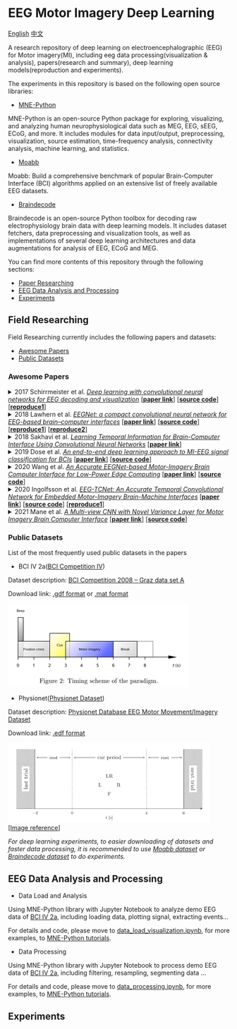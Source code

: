 # EEG Motor Imagery Deep Learning

[English](README.md) [中文](README.zh_CN.md)

A research repository of deep learning on electroencephalographic (EEG) for Motor imagery(MI), including eeg data
processing(visualization & analysis), papers(research and summary), deep learning models(reproduction and experiments).

The experiments in this repository is based on the following open source libraries:

- [MNE-Python](https://github.com/mne-tools/mne-python)

MNE-Python is an open-source Python package for exploring, visualizing, and analyzing human neurophysiological data
such as MEG, EEG, sEEG, ECoG, and more. It includes modules for data input/output, preprocessing, visualization, source
estimation, time-frequency analysis, connectivity analysis, machine learning, and statistics.

- [Moabb](https://github.com/NeuroTechX/moabb)

Moabb: Build a comprehensive benchmark of popular Brain-Computer Interface (BCI) algorithms applied on an extensive
list of freely available EEG datasets.

- [Braindecode](https://github.com/braindecode/braindecode)

Braindecode is an open-source Python toolbox for decoding raw electrophysiology brain data with deep learning models.
It includes dataset fetchers, data preprocessing and visualization tools, as well as implementations of several deep
learning architectures and data augmentations for analysis of EEG, ECoG and MEG.

You can find more contents of this repository through the following sections:

- [Paper Researching](#field-researching)
- [EEG Data Analysis and Processing](#eeg-data-analysis-and-processing)
- [Experiments](#experiments)

## Field Researching

Field Researching currently includes the following papers and datasets:

- [Awesome Papers](#awesome-papers)
- [Public Datasets](#public-datasets)

### Awesome Papers

<details>
<summary>
2017 Schirrmeister et al.
<u><i>Deep learning with convolutional neural networks for EEG decoding and visualization</i></u>
[<a href="https://onlinelibrary.wiley.com/doi/10.1002/hbm.23730"><b>paper link</b></a>]
[<a href="https://github.com/robintibor/braindecode"><b>source code</b></a>]
[<a href="https://github.com/robintibor/braindecode"><b>reproduce1</b></a>]
</summary>
</details>

<details>
<summary>
2018 Lawhern et al.
<u><i>EEGNet: a compact convolutional neural network for EEG-based brain–computer interfaces</i></u>
[<a href="https://iopscience.iop.org/article/10.1088/1741-2552/aace8c"><b>paper link</b></a>]
[<a href="https://github.com/vlawhern/arl-eegmodels"><b>source code</b></a>]
[<a href="https://github.com/braindecode/braindecode/tree/master/braindecode/models"><b>reproduce1</b></a>]
[<a href="https://colab.research.google.com/drive/1ANF8PwvtUPawTeQt4Uu4iwscpyhHBgvM"><b>reproduce2</b></a>]
</summary>
</details>

<details>
<summary>
2018 Sakhavi et al.
<u><i>Learning Temporal Information for Brain-Computer Interface Using Convolutional Neural Networks</i></u>
[<a href="https://ieeexplore.ieee.org/document/8310961"><b>paper link</b></a>]
</summary>
</details>

<details>
<summary>
2019 Dose et al.
<u><i>An end-to-end deep learning approach to MI-EEG signal classification for BCIs</i></u>
[<a href="https://www.sciencedirect.com/science/article/abs/pii/S0957417418305359"><b>paper link</b></a>]
[<a href="https://github.com/hauke-d/cnn-eeg"><b>source code</b></a>]
</summary>
</details>

<details>
<summary>
2020 Wang et al.
<u><i>An Accurate EEGNet-based Motor-Imagery Brain Computer Interface for Low-Power Edge Computing</i></u>
[<a href="https://ieeexplore.ieee.org/document/9137134"><b>paper link</b></a>]
[<a href="https://github.com/MHersche/eegnet-based-embedded-bci"><b>source code</b></a>]
</summary>
</details>

<details>
<summary>
2020 Ingolfsson et al.
<u><i>EEG-TCNet: An Accurate Temporal Convolutional Network for Embedded Motor-Imagery Brain-Machine Interfaces</i></u>
[<a href="https://ieeexplore.ieee.org/document/9283028"><b>paper link</b></a>]
[<a href="https://github.com/iis-eth-zurich/eeg-tcnet"><b>source code</b></a>]
[<a href="https://github.com/okbalefthanded/eeg-tcnet/blob/master/eeg_tcnet_colab.ipynb"><b>reproduce1</b></a>]
</summary>
</details>

<details>
<summary>
2021 Mane et al.
<u><i>A Multi-view CNN with Novel Variance Layer for Motor Imagery Brain Computer Interface</i></u>
[<a href="https://ieeexplore.ieee.org/document/9175874"><b>paper link</b></a>]
[<a href="https://github.com/ravikiran-mane/FBCNet"><b>source code</b></a>]
</summary>
</details>

### Public Datasets

List of the most frequently used public datasets in the papers

- BCI IV 2a([BCI Competition IV](https://www.bbci.de/competition/iv/))

Dataset description: [BCI Competition 2008 – Graz data set A](https://www.bbci.de/competition/iv/desc_2a.pdf)

Download link: [.gdf format](https://www.bbci.de/competition/iv/#dataset2a)
or [.mat format](http://bnci-horizon-2020.eu/database/data-sets)

![](./static/bci2a.png)

- Physionet([Physionet Dataset](https://physionet.org/content/eegmmidb/1.0.0/))

Dataset
description: [Physionet Database EEG Motor Movement/Imagery Dataset](https://physionet.org/content/eegmmidb/1.0.0/)

Download link: [.edf format](https://physionet.org/content/eegmmidb/1.0.0/)

![](./static/physionet.png) [[Image reference](https://www.sciencedirect.com/science/article/abs/pii/S0957417418305359)]

*For deep learning experiments, to easier downloading of datasets and faster data processing, it is recommended to
use [Moabb dataset](http://moabb.neurotechx.com/docs/datasets.html#module-moabb.datasets)
or [Braindecode dataset](https://braindecode.org/stable/generated/braindecode.datasets.BNCI2014001.html) to do
experiments.*

## EEG Data Analysis and Processing

- Data Load and Analysis

Using MNE-Python library with Jupyter Notebook to analyze demo EEG data of [BCI IV 2a](#public-datasets), including
loading data, plotting signal, extracting events...

For details and code, please move
to [data_load_visualization.ipynb](./data_analysis_notebook_mne/data_load_visualization.ipynb), for more examples,
to [MNE-Python tutorials](https://mne.tools/stable/auto_tutorials/index.html).

- Data Processing

Using MNE-Python library with Jupyter Notebook to process demo EEG data of [BCI IV 2a](#public-datasets), including
filtering, resampling, segmenting data ...

For details and code, please move to [data_processing.ipynb](./data_analysis_notebook_mne/data_processing.ipynb), for
more examples, to [MNE-Python tutorials](https://mne.tools/stable/auto_tutorials/index.html).

## Experiments
